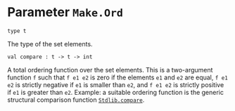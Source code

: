 # Parameter `Make.Ord`
```
type t
```
The type of the set elements.
```
val compare : t -> t -> int
```
A total ordering function over the set elements. This is a two-argument function `f` such that `f e1 e2` is zero if the elements `e1` and `e2` are equal, `f e1 e2` is strictly negative if `e1` is smaller than `e2`, and `f e1 e2` is strictly positive if `e1` is greater than `e2`. Example: a suitable ordering function is the generic structural comparison function [`Stdlib.compare`](./Stdlib.md#val-compare).